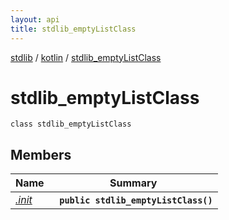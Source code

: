 ```yaml
---
layout: api
title: stdlib_emptyListClass
---
```

[stdlib](../../index.md) / [kotlin](../index.md) / [stdlib_emptyListClass](index.md)

# stdlib_emptyListClass

```
class stdlib_emptyListClass
```

## Members

| Name | Summary |
|------|---------|
|[*.init*](_init_.md)|&nbsp;&nbsp;**`public stdlib_emptyListClass()`**<br>|
